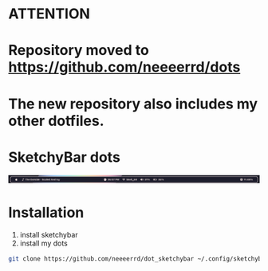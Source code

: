 # ATTENTION
# Repository moved to https://github.com/neeeerrd/dots
# The new repository also includes my other dotfiles.



# SketchyBar dots
![Screenshot of bar](./screenshot.png)
# Installation
1. install sketchybar
2. install my dots
```bash
git clone https://github.com/neeeerrd/dot_sketchybar ~/.config/sketchybar/
```